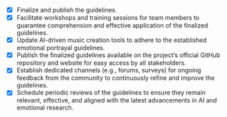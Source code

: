 - [x] Finalize and publish the guidelines.
- [x] Facilitate workshops and training sessions for team members to guarantee comprehension and effective application of the finalized guidelines.
- [x] Update AI-driven music creation tools to adhere to the established emotional portrayal guidelines.
- [x] Publish the finalized guidelines available on the project’s official GitHub repository and website for easy access by all stakeholders.
- [x] Establish dedicated channels (e.g., forums, surveys) for ongoing feedback from the community to continuously refine and improve the guidelines.
- [x] Schedule periodic reviews of the guidelines to ensure they remain relevant, effective, and aligned with the latest advancements in AI and emotional research.